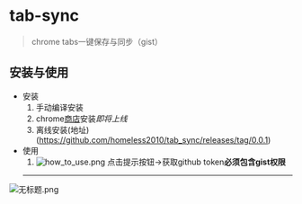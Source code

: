 # tab-sync

> chrome tabs一键保存与同步（gist）

## 安装与使用
- 安装
  1. 手动编译安装
  2. chrome[商店](https://chrome.google.com/webstore?utm_source=chrome-ntp-icon)安装*即将上线*
  3. 离线安装(地址)(https://github.com/homeless2010/tab_sync/releases/tag/0.0.1)
- 使用  
  1. ![how_to_use.png](http://ww1.sinaimg.cn/large/a411b231ly1gelch6vujnj20w00i0q30.jpg)
  点击提示按钮->获取github token**必须包含gist权限**
  ----------------------------------------------------------------------
![无标题.png](http://ww1.sinaimg.cn/large/a411b231ly1gelcpzkauoj20hs0b4gml.jpg)

